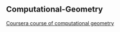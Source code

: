 ## Computational-Geometry
<a href = "https://www.coursera.org/learn/computational-geometry">Coursera course of computational geometry</a>
